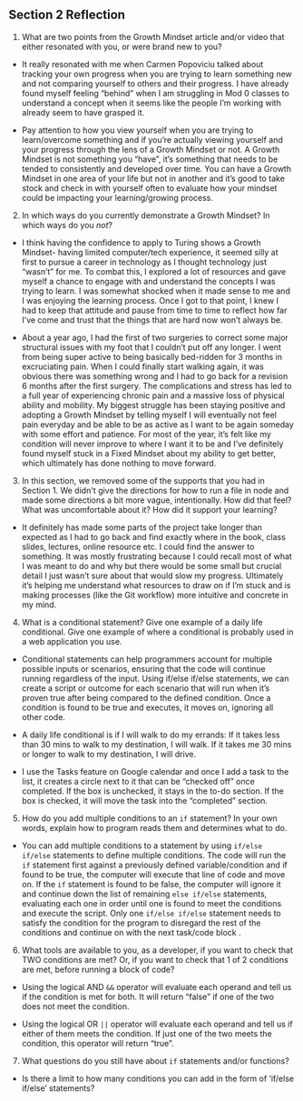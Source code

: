## Section 2 Reflection

1. What are two points from the Growth Mindset article and/or video that either resonated with you, or were brand new to you?

* It really resonated with me when Carmen Popoviciu talked about tracking your own progress when you are trying to learn something new and not comparing yourself to others and their progress. I have already found myself feeling “behind” when I am struggling in Mod 0 classes to understand a concept when it seems like the people I’m working with already seem to have grasped it.

* Pay attention to how you view yourself when you are trying to learn/overcome something and if you’re actually viewing yourself and your progress through the lens of a Growth Mindset or not. A Growth Mindset is not something you “have”, it’s something that needs to be tended to consistently and developed over time. You can have a Growth Mindset in one area of your life but not in another and it’s good to take stock and check in with yourself often to evaluate how your mindset could be impacting your learning/growing process.

2. In which ways do you currently demonstrate a Growth Mindset? In which ways do you _not_?

* I think having the confidence to apply to Turing shows a Growth Mindset- having limited computer/tech experience, it seemed silly at first to pursue a career in technology as I thought technology just “wasn’t” for me. To combat this, I explored a lot of resources and gave myself a chance to engage with and understand the concepts I was trying to learn. I was somewhat shocked when it made sense to me and I was enjoying the learning process. Once I got to that point, I knew I had to keep that attitude and pause from time to time to reflect how far I’ve come and trust that the things that are hard now won’t always be.

* About a year ago, I had the first of two surgeries to correct some major structural issues with my foot that I couldn’t put off any longer. I went from being super active to being basically bed-ridden for 3 months in excruciating pain. When I could finally start walking again, it was obvious there was something wrong and I had to go back for a revision 6 months after the first surgery. The complications and stress has led to a full year of experiencing chronic pain and a massive loss of physical ability and mobility. My biggest struggle has been staying positive and adopting a Growth Mindset by telling myself I will eventually not feel pain everyday and be able to be as active as I want to be again someday with some effort and patience. For most of the year, it’s felt like my condition will never improve to where I want it to be and I’ve definitely found myself stuck in a Fixed Mindset about my ability to get better, which ultimately has done nothing to move forward.

3. In this section, we removed some of the supports that you had in Section 1. We didn't give the directions for how to run a file in node and made some directions a bit more vague, intentionally. How did that feel? What was uncomfortable about it? How did it support your learning?

* It definitely has made some parts of the project take longer than expected as I had to go back and find exactly where in the book, class slides, lectures, online resource etc. I could find the answer to something. It was mostly frustrating because I could recall most of what I was meant to do and why but there would be some small but crucial detail I just wasn’t sure about that would slow my progress. Ultimately it’s helping me understand what resources to draw on if I’m stuck and is making processes (like the Git workflow) more intuitive and concrete in my mind.

4. What is a conditional statement? Give one example of a daily life conditional. Give one example of where a conditional is probably used in a web application you use.

* Conditional statements can help programmers account for multiple possible inputs or scenarios, ensuring that the code will continue running regardless of the input. Using if/else if/else statements, we can create a script or outcome for each scenario that will run when it’s proven true after being compared to the defined condition. Once a condition is found to be true and executes, it moves on, ignoring all other code.   

* A daily life conditional is if I will walk to do my errands: If it takes less than 30 mins to walk to my destination, I will walk. If it takes me 30 mins or longer to walk to my destination, I will drive.

* I use the Tasks feature on Google calendar and once I add a task to the list, it creates a circle next to it that can be “checked off” once completed. If the box is unchecked, it stays in the to-do section. If the box is checked, it will move the task into the “completed” section.


5. How do you add multiple conditions to an `if` statement? In your own words, explain how to program reads them and determines what to do.

* You can add multiple conditions to a statement by using `if/else if/else` statements to define multiple conditions. The code will run the `if` statement first against a previously defined variable/condition and if found to be true, the computer will execute that line of code and move on. If the `if` statement is found to be false, the computer will ignore it and continue down the list of remaining `else if/else` statements, evaluating each one in order until one is found to meet the conditions and execute the script. Only one `if/else if/else` statement needs to satisfy the condition for the program to disregard the rest of the conditions and continue on with the next task/code block .     


6. What tools are available to you, as a developer, if you want to check that TWO conditions are met? Or, if you want to check that 1 of 2 conditions are met, before running a block of code?

* Using the logical AND `&&` operator will evaluate each operand and tell us if the condition is met for both. It will return “false” if one of the two does not meet the condition.

* Using the logical OR `||` operator will evaluate each operand and tell us if either of them meets the condition. If just one of the two meets the condition, this operator will return “true”.

7. What questions do you still have about `if` statements and/or functions?

* Is there a limit to how many conditions you can add in the form of ‘if/else if/else’ statements?
